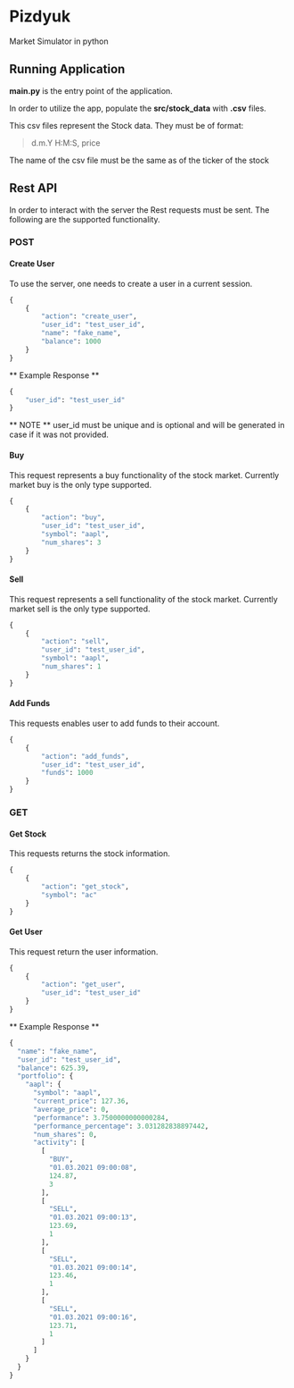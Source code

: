 # Pizdyuk
Market Simulator in python

## Running Application
**main.py** is the entry point of the application.

In order to utilize the app, populate the **src/stock_data** with **.csv** files. 


This  csv files represent the Stock data. They must be of format: 
> d.m.Y H:M:S, price

The name of the csv file must be the same as of the ticker of the stock

## Rest API
In order to interact with the server the Rest requests must be sent. The following are the supported functionality.

### POST


#### Create User
To use the server, one needs to create a user in a current session.
```python
{
	{
		"action": "create_user",
		"user_id": "test_user_id",
		"name": "fake_name",
		"balance": 1000
	}
}
```

** Example Response **
```python
{
	"user_id": "test_user_id"
}
```

** NOTE ** user_id must be unique and  is optional and will be generated in case if it was not provided.

#### Buy
This request represents a buy functionality of the stock market. Currently market buy is the only type supported.

```python
{
	{
		"action": "buy",
		"user_id": "test_user_id",
		"symbol": "aapl",
		"num_shares": 3
	}
}
```

#### Sell
This request represents a sell functionality of the stock market. Currently market sell is the only type supported.

```python
{
	{
		"action": "sell",
		"user_id": "test_user_id",
		"symbol": "aapl",
		"num_shares": 1
	}
}
```

#### Add Funds
This requests enables user to add funds to their account.

```python
{
	{
		"action": "add_funds",
		"user_id": "test_user_id",
		"funds": 1000
	}
}
```


### GET


#### Get Stock
This requests returns the stock information.

```python
{
	{
		"action": "get_stock",
		"symbol": "ac"
	}
}
```


#### Get User
This request return the user information. 

```python
{
	{
		"action": "get_user",
		"user_id": "test_user_id"
	}
}
```

** Example Response **

``` python
{
  "name": "fake_name",
  "user_id": "test_user_id",
  "balance": 625.39,
  "portfolio": {
    "aapl": {
      "symbol": "aapl",
      "current_price": 127.36,
      "average_price": 0,
      "performance": 3.7500000000000284,
      "performance_percentage": 3.031282838897442,
      "num_shares": 0,
      "activity": [
        [
          "BUY",
          "01.03.2021 09:00:08",
          124.87,
          3
        ],
        [
          "SELL",
          "01.03.2021 09:00:13",
          123.69,
          1
        ],
        [
          "SELL",
          "01.03.2021 09:00:14",
          123.46,
          1
        ],
        [
          "SELL",
          "01.03.2021 09:00:16",
          123.71,
          1
        ]
      ]
    }
  }
}
```
